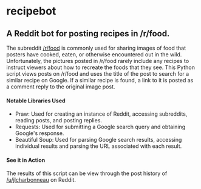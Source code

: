 # recipebot

## A Reddit bot for posting recipes in /r/food.

The subreddit [/r/food](https://www.reddit.com/r/food/) is commonly used for sharing images of food that posters have cooked, eaten, or otherwise encountered out in the wild. Unfortunately, the pictures posted in /r/food rarely include any recipes to instruct viewers about how to recreate the foods that they see. This Python script views posts on /r/food and uses the title of the post to search for a similar recipe on Google. If a similar recipe is found, a link to it is posted as a comment reply to the original image post.

#### Notable Libraries Used

- Praw: Used for creating an instance of Reddit, accessing subreddits, reading posts, and posting replies.
- Requests: Used for submitting a Google search query and obtaining Google's response.
- Beautiful Soup: Used for parsing Google search results, accessing individual results and parsing the URL associated with each result.

#### See it in Action
The results of this script can be view through the post history of [/u/jlcharbonneau](https://www.reddit.com/user/jlcharbonneau) on Reddit.